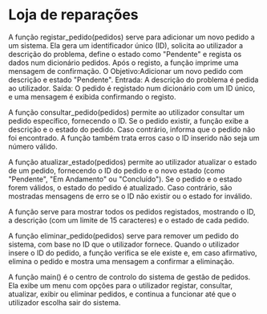<h1> Loja de reparações </h1>

A função registar_pedido(pedidos) serve para adicionar um novo pedido a um sistema. Ela gera um identificador único (ID), solicita ao utilizador a descrição do problema, define o estado como "Pendente" e regista os dados num dicionário pedidos. Após o registo, a função imprime uma mensagem de confirmação.
O Objetivo:Adicionar um novo pedido com descrição e estado "Pendente".
Entrada: A descrição do problema é pedida ao utilizador.
Saída: O pedido é registado num dicionário com um ID único, e uma mensagem é exibida confirmando o registo.

A função consultar_pedido(pedidos) permite ao utilizador consultar um pedido específico, fornecendo o ID. Se o pedido existir, a função exibe a descrição e o estado do pedido. Caso contrário, informa que o pedido não foi encontrado. A função também trata erros caso o ID inserido não seja um número válido.

A função atualizar_estado(pedidos) permite ao utilizador atualizar o estado de um pedido, fornecendo o ID do pedido e o novo estado (como "Pendente", "Em Andamento" ou "Concluído"). Se o pedido e o estado forem válidos, o estado do pedido é atualizado. Caso contrário, são mostradas mensagens de erro se o ID não existir ou o estado for inválido.

A função serve para mostrar todos os pedidos registados, mostrando o ID, a descrição (com um limite de 15 caracteres) e o estado de cada pedido.

A função eliminar_pedido(pedidos) serve para remover um pedido do sistema, com base no ID que o utilizador fornece. Quando o utilizador insere o ID do pedido, a função verifica se ele existe e, em caso afirmativo, elimina o pedido e mostra uma mensagem a confirmar a eliminação.

A função main() é o centro de controlo do sistema de gestão de pedidos. Ela exibe um menu com opções para o utilizador registar, consultar, atualizar, exibir ou eliminar pedidos, e continua a funcionar até que o utilizador escolha sair do sistema.









